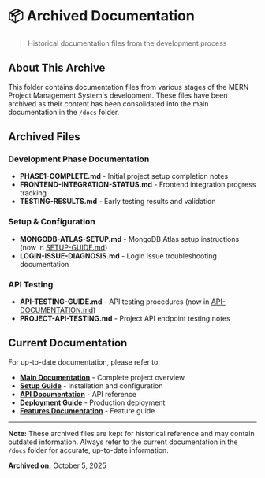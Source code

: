 # 📦 Archived Documentation

> Historical documentation files from the development process

## About This Archive

This folder contains documentation files from various stages of the MERN Project Management System's development. These files have been archived as their content has been consolidated into the main documentation in the `/docs` folder.

## Archived Files

### Development Phase Documentation
- **PHASE1-COMPLETE.md** - Initial project setup completion notes
- **FRONTEND-INTEGRATION-STATUS.md** - Frontend integration progress tracking
- **TESTING-RESULTS.md** - Early testing results and validation

### Setup & Configuration
- **MONGODB-ATLAS-SETUP.md** - MongoDB Atlas setup instructions (now in [SETUP-GUIDE.md](../SETUP-GUIDE.md))
- **LOGIN-ISSUE-DIAGNOSIS.md** - Login issue troubleshooting documentation

### API Testing
- **API-TESTING-GUIDE.md** - API testing procedures (now in [API-DOCUMENTATION.md](../API-DOCUMENTATION.md))
- **PROJECT-API-TESTING.md** - Project API endpoint testing notes

## Current Documentation

For up-to-date documentation, please refer to:

- **[Main Documentation](../README.md)** - Complete project overview
- **[Setup Guide](../SETUP-GUIDE.md)** - Installation and configuration
- **[API Documentation](../API-DOCUMENTATION.md)** - API reference
- **[Deployment Guide](../DEPLOYMENT-GUIDE.md)** - Production deployment
- **[Features Documentation](../FEATURES.md)** - Feature guide

---

**Note:** These archived files are kept for historical reference and may contain outdated information. Always refer to the current documentation in the `/docs` folder for accurate, up-to-date information.

**Archived on:** October 5, 2025
